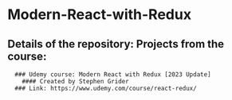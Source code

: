 # Modern-React-with-Redux
  ## Details of the repository: Projects from the course:
      ### Udemy course: Modern React with Redux [2023 Update]
        #### Created by Stephen Grider
      ### Link: https://www.udemy.com/course/react-redux/
